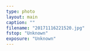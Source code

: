 ```yaml
---
type: photo
layout: main
caption: ""
filename: "20171116221520.jpg"
fstop: "Unknown"
exposure: "Unknown"
---
```

